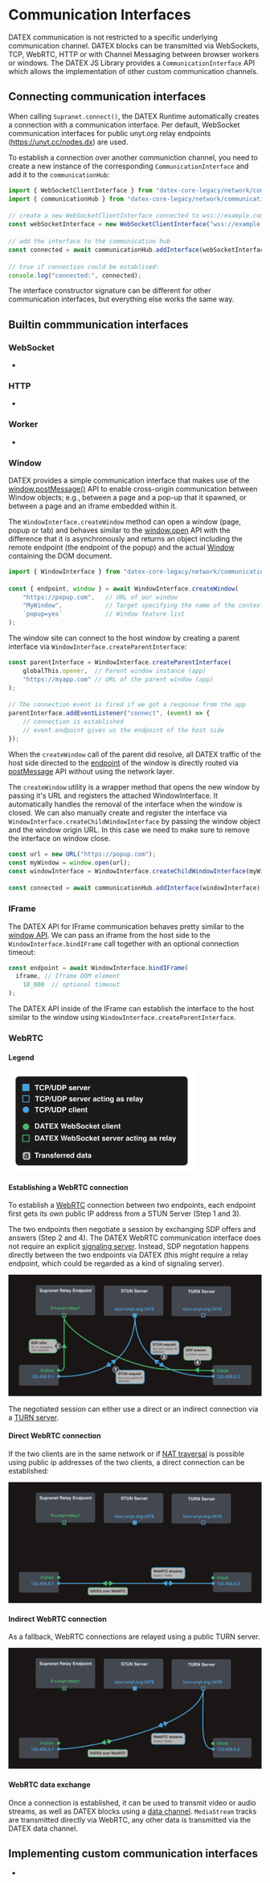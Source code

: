 # Communication Interfaces

DATEX communication is not restricted to a specific underlying communication channel.
DATEX blocks can be transmitted via WebSockets, TCP, WebRTC, HTTP or with Channel Messaging between browser workers or windows.
The DATEX JS Library provides a `CommunicationInterface` API which allows the implementation of other custom communication channels.

## Connecting communication interfaces

When calling `Supranet.connect()`, the DATEX Runtime automatically creates a connection with a communication interface.
Per default, WebSocket communication interfaces for public unyt.org relay endpoints (https://unyt.cc/nodes.dx) are used.

To establish a connection over another communiction channel, you need to create a new instance of the corresponding `CommunicationInterface` and add it to the `communicationHub`:

```ts
import { WebSocketClientInterface } from "datex-core-legacy/network/communication-interfaces/websocket-client-interface.ts";
import { communicationHub } from "datex-core-legacy/network/communication-hub.ts";

// create a new WebSocketClientInterface connected to wss://example.com
const webSocketInterface = new WebSocketClientInterface("wss://example.com");

// add the interface to the communication hub
const connected = await communicationHub.addInterface(webSocketInterface)

// true if connection could be establised:
console.log("connected:", connected);
```

The interface constructor signature can be different for other communication interfaces, but everything else works the same way.

## Builtin commmunication interfaces

### WebSocket
-
### HTTP
-
### Worker
-
### Window

DATEX provides a simple communication interface that makes use of the [window.postMessage()](https://developer.mozilla.org/en-US/docs/Web/API/Window/postMessage) API to enable cross-origin communication between Window objects; e.g., between a page and a pop-up that it spawned, or between a page and an iframe embedded within it.

The `WindowInterface.createWindow` method can open a window (page, popup or tab) and behaves similar to the [window.open](https://developer.mozilla.org/en-US/docs/Web/API/Window/open) API with the difference that it is asynchronously and returns an object including the remote endpoint (the endpoint of the popup) and the actual [Window](https://developer.mozilla.org/en-US/docs/Web/API/Window) containing the DOM document.

```ts
import { WindowInterface } from "datex-core-legacy/network/communication-interfaces/window-interface.ts";

const { endpoint, window } = await WindowInterface.createWindow(
	"https://popup.com",   // URL of our window
	"MyWindow",            // Target specifying the name of the context
	`popup=yes`            // Window feature list
);
```

The window site can connect to the host window by creating a parent interface via `WindowInterface.createParentInterface`:

```ts
const parentInterface = WindowInterface.createParentInterface(
	globalThis.opener,  // Parent window instance (app)
	"https://myapp.com" // URL of the parent window (app)
);

// The connection event is fired if we got a response from the app
parentInterface.addEventListener("connect", (event) => {
	// connection is established
	// event.endpoint gives us the endpoint of the host side
});
```

When the `createWindow` call of the parent did resolve, all DATEX traffic of the host side directed to the [endpoint](https://docs.unyt.org/manual/datex/endpoints) of the window is directly routed via [postMessage](https://developer.mozilla.org/en-US/docs/Web/API/Window/postMessage) API without using the network layer.

The `createWindow` utility is a wrapper method that opens the new window by passing it's URL and registers the attached WindowInterface. It automatically handles the removal of the interface when the window is closed. We can also manually create and register the interface via `WindowInterface.createChildWindowInterface` by passing the window object and the window origin URL. In this case we need to make sure to remove the interface on window close.

```ts
const url = new URL("https://popup.com");
const myWindow = window.open(url);
const windowInterface = WindowInterface.createChildWindowInterface(myWindow, url);

const connected = await communicationHub.addInterface(windowInterface);
```

### IFrame

The DATEX API for IFrame communication behaves pretty similar to the [window API](#window).
We can pass an iframe from the host side to the `WindowInterface.bindIFrame` call together with an optional connection timeout:

```ts
const endpoint = await WindowInterface.bindIFrame(
  iframe, // Iframe DOM element
	10_000  // optional timeout
);
```

The DATEX API inside of the IFrame can establish the interface to the host similar to the window using `WindowInterface.createParentInterface`.

### WebRTC

#### Legend
<img height=200  src="./assets/webrtc/legend.png"/>

#### Establishing a WebRTC connection

To establish a [WebRTC](https://webrtc.org/) connection between two endpoints, each endpoint first gets its own public IP address from a STUN Server (Step 1 and 3).

The two endpoints then negotiate a session by exchanging SDP offers and answers (Step 2 and 4). The DATEX WebRTC communication interface does not require an explicit [signaling server](https://developer.mozilla.org/en-US/docs/Web/API/WebRTC_API/Signaling_and_video_calling#the_signaling_server). Instead, SDP negotation happens directly between the two endpoints via DATEX (this might require a relay endpoint, which could be regarded as a kind of signaling server).

![](./assets/webrtc/webrtc-connecting.png)

The negotiated session can either use a direct or an indirect connection via a [TURN server](https://webrtc.org/getting-started/turn-server).

#### Direct WebRTC connection

If the two clients are in the same network or if [NAT traversal](https://en.wikipedia.org/wiki/NAT_traversal) is possible using public ip addresses of the two clients,
a direct connection can be established:

![](./assets/webrtc/webrtc-direct-connection.png)


#### Indirect WebRTC connection

As a fallback, WebRTC connections are relayed using a public TURN server.

![](./assets/webrtc/webrtc-turn-connection.png)


#### WebRTC data exchange

Once a connection is established, it can be used to transmit video or audio streams, as well as DATEX blocks using a [data channel](https://developer.mozilla.org/en-US/docs/Web/API/RTCDataChannel).
`MediaStream` tracks are transmitted directly via WebRTC, any other data is transmitted via the DATEX data channel.

## Implementing custom communication interfaces

-
